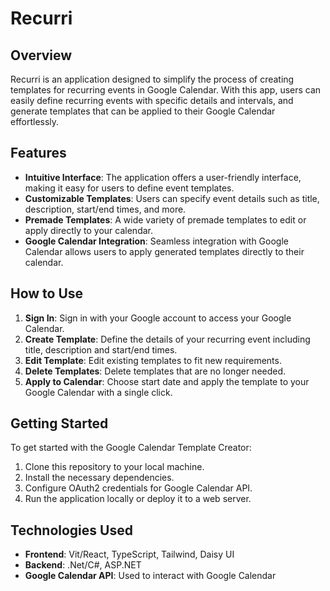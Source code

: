 
# Recurri

## Overview
Recurri is an application designed to simplify the process of creating templates for recurring events in Google Calendar. With this app, users can easily define recurring events with specific details and intervals, and generate templates that can be applied to their Google Calendar effortlessly.

## Features
- **Intuitive Interface**: The application offers a user-friendly interface, making it easy for users to define event templates.
- **Customizable Templates**: Users can specify event details such as title, description, start/end times, and more.
- **Premade Templates**: A wide variety of premade templates to edit or apply directly to your calendar.
- **Google Calendar Integration**: Seamless integration with Google Calendar allows users to apply generated templates directly to their calendar.

## How to Use
1. **Sign In**: Sign in with your Google account to access your Google Calendar.
2. **Create Template**: Define the details of your recurring event including title, description and start/end times.
2. **Edit Template**: Edit existing templates to fit new requirements.
3. **Delete Templates**: Delete templates that are no longer needed.
4. **Apply to Calendar**: Choose start date and apply the template to your Google Calendar with a single click.

## Getting Started
To get started with the Google Calendar Template Creator:
1. Clone this repository to your local machine.
2. Install the necessary dependencies.
3. Configure OAuth2 credentials for Google Calendar API.
4. Run the application locally or deploy it to a web server.

## Technologies Used
- **Frontend**: Vit/React, TypeScript, Tailwind, Daisy UI
- **Backend**: .Net/C#, ASP.NET
- **Google Calendar API**: Used to interact with Google Calendar






